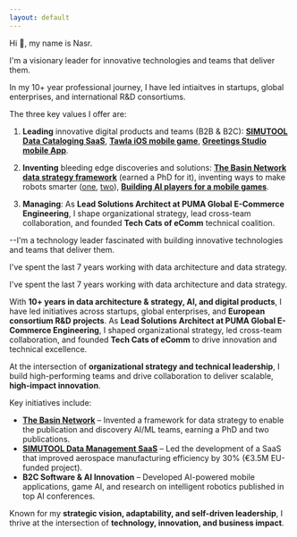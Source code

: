 ```yaml
---
layout: default
---
```


Hi 👋, my name is Nasr.

I'm a visionary leader for innovative technologies and teams that deliver them.

In my 10+ year professional journey, I have led intiaitves in startups, global enterprises, and international R&D consortiums. 

The three key values I offer are:

1. **Leading** innovative digital products and teams (B2B & B2C): **[SIMUTOOL Data Cataloging SaaS](https://github.com/simutool)**, **[Tawla iOS mobile game](tw)**, **[Greetings Studio mobile App](gs)**.

2. **Inventing** bleeding edge discoveries and solutions: **[The Basin Network data strategy framework](phd)** (earned a PhD for it), inventing ways to make robots smarter ([one](https://ebooks.iospress.nl/volumearticle/6006), [two](https://doi.org/10.1007/978-3-642-16111-7\_14)), **[Building AI players for a mobile games](tw)**.

3. **Managing**: As **Lead Solutions Architect at PUMA Global E-Commerce Engineering**, I shape organizational strategy, lead cross-team collaboration, and founded **Tech Cats of eComm** technical coalition.


--I'm a technology leader fascinated with building innovative technologies and teams that deliver them. 


I've spent the last 7 years working with data architecture and data strategy. 



I've spent the last 7 years working with data architecture and data strategy. 

With **10+ years in data architecture & strategy, AI, and digital products**, I have led initiatives across startups, global enterprises, and **European consortium R&D projects**. As **Lead Solutions Architect at PUMA Global E-Commerce Engineering**, I shaped organizational strategy, led cross-team collaboration, and founded **Tech Cats of eComm** to drive innovation and technical excellence.

At the intersection of **organizational strategy and technical leadership**, I build high-performing teams and drive collaboration to deliver scalable, **high-impact innovation**.  

Key initiatives include:  
- **[The Basin Network](phd)** – Invented a framework for data strategy to enable the publication and discovery AI/ML teams, earning a PhD and two publications.  
- **[SIMUTOOL Data Management SaaS](https://github.com/simutool)** – Led the development of a SaaS that improved aerospace manufacturing efficiency by 30% (€3.5M EU-funded project).  
- **B2C Software & AI Innovation** – Developed AI-powered mobile applications, game AI, and research on intelligent robotics published in top AI conferences.  

Known for my **strategic vision, adaptability, and self-driven leadership**, I thrive at the intersection of **technology, innovation, and business impact**.  

